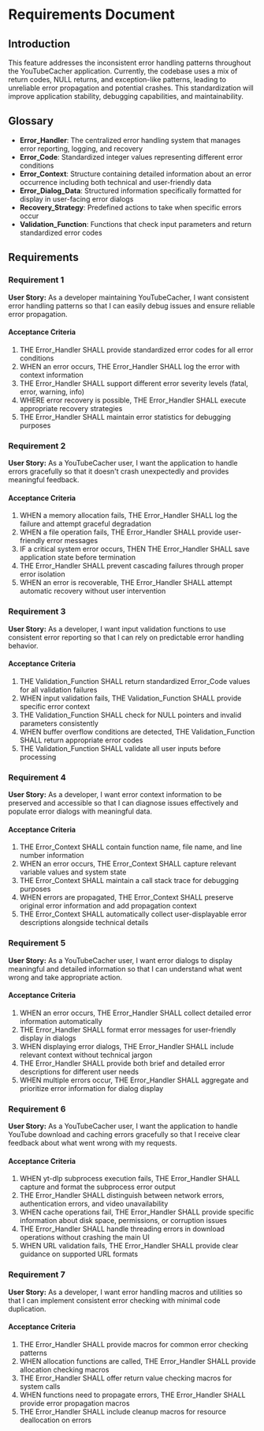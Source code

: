 # Requirements Document

## Introduction

This feature addresses the inconsistent error handling patterns throughout the YouTubeCacher application. Currently, the codebase uses a mix of return codes, NULL returns, and exception-like patterns, leading to unreliable error propagation and potential crashes. This standardization will improve application stability, debugging capabilities, and maintainability.

## Glossary

- **Error_Handler**: The centralized error handling system that manages error reporting, logging, and recovery
- **Error_Code**: Standardized integer values representing different error conditions
- **Error_Context**: Structure containing detailed information about an error occurrence including both technical and user-friendly data
- **Error_Dialog_Data**: Structured information specifically formatted for display in user-facing error dialogs
- **Recovery_Strategy**: Predefined actions to take when specific errors occur
- **Validation_Function**: Functions that check input parameters and return standardized error codes

## Requirements

### Requirement 1

**User Story:** As a developer maintaining YouTubeCacher, I want consistent error handling patterns so that I can easily debug issues and ensure reliable error propagation.

#### Acceptance Criteria

1. THE Error_Handler SHALL provide standardized error codes for all error conditions
2. WHEN an error occurs, THE Error_Handler SHALL log the error with context information
3. THE Error_Handler SHALL support different error severity levels (fatal, error, warning, info)
4. WHERE error recovery is possible, THE Error_Handler SHALL execute appropriate recovery strategies
5. THE Error_Handler SHALL maintain error statistics for debugging purposes

### Requirement 2

**User Story:** As a YouTubeCacher user, I want the application to handle errors gracefully so that it doesn't crash unexpectedly and provides meaningful feedback.

#### Acceptance Criteria

1. WHEN a memory allocation fails, THE Error_Handler SHALL log the failure and attempt graceful degradation
2. WHEN a file operation fails, THE Error_Handler SHALL provide user-friendly error messages
3. IF a critical system error occurs, THEN THE Error_Handler SHALL save application state before termination
4. THE Error_Handler SHALL prevent cascading failures through proper error isolation
5. WHEN an error is recoverable, THE Error_Handler SHALL attempt automatic recovery without user intervention

### Requirement 3

**User Story:** As a developer, I want input validation functions to use consistent error reporting so that I can rely on predictable error handling behavior.

#### Acceptance Criteria

1. THE Validation_Function SHALL return standardized Error_Code values for all validation failures
2. WHEN input validation fails, THE Validation_Function SHALL provide specific error context
3. THE Validation_Function SHALL check for NULL pointers and invalid parameters consistently
4. WHEN buffer overflow conditions are detected, THE Validation_Function SHALL return appropriate error codes
5. THE Validation_Function SHALL validate all user inputs before processing

### Requirement 4

**User Story:** As a developer, I want error context information to be preserved and accessible so that I can diagnose issues effectively and populate error dialogs with meaningful data.

#### Acceptance Criteria

1. THE Error_Context SHALL contain function name, file name, and line number information
2. WHEN an error occurs, THE Error_Context SHALL capture relevant variable values and system state
3. THE Error_Context SHALL maintain a call stack trace for debugging purposes
4. WHEN errors are propagated, THE Error_Context SHALL preserve original error information and add propagation context
5. THE Error_Context SHALL automatically collect user-displayable error descriptions alongside technical details

### Requirement 5

**User Story:** As a YouTubeCacher user, I want error dialogs to display meaningful and detailed information so that I can understand what went wrong and take appropriate action.

#### Acceptance Criteria

1. WHEN an error occurs, THE Error_Handler SHALL collect detailed error information automatically
2. THE Error_Handler SHALL format error messages for user-friendly display in dialogs
3. WHEN displaying error dialogs, THE Error_Handler SHALL include relevant context without technical jargon
4. THE Error_Handler SHALL provide both brief and detailed error descriptions for different user needs
5. WHEN multiple errors occur, THE Error_Handler SHALL aggregate and prioritize error information for dialog display

### Requirement 6

**User Story:** As a YouTubeCacher user, I want the application to handle YouTube download and caching errors gracefully so that I receive clear feedback about what went wrong with my requests.

#### Acceptance Criteria

1. WHEN yt-dlp subprocess execution fails, THE Error_Handler SHALL capture and format the subprocess error output
2. THE Error_Handler SHALL distinguish between network errors, authentication errors, and video unavailability
3. WHEN cache operations fail, THE Error_Handler SHALL provide specific information about disk space, permissions, or corruption issues
4. THE Error_Handler SHALL handle threading errors in download operations without crashing the main UI
5. WHEN URL validation fails, THE Error_Handler SHALL provide clear guidance on supported URL formats

### Requirement 7

**User Story:** As a developer, I want error handling macros and utilities so that I can implement consistent error checking with minimal code duplication.

#### Acceptance Criteria

1. THE Error_Handler SHALL provide macros for common error checking patterns
2. WHEN allocation functions are called, THE Error_Handler SHALL provide allocation checking macros
3. THE Error_Handler SHALL offer return value checking macros for system calls
4. WHEN functions need to propagate errors, THE Error_Handler SHALL provide error propagation macros
5. THE Error_Handler SHALL include cleanup macros for resource deallocation on errors